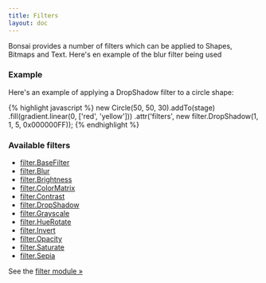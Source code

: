 ```yaml
---
title: Filters
layout: doc
---
```


Bonsai provides a number of filters which can be applied to Shapes, Bitmaps and Text. Here's en example of the blur filter being used

### Example

Here's an example of applying a DropShadow filter to a circle shape:

<!--runnable-->
{% highlight javascript %}
new Circle(50, 50, 30).addTo(stage)
  .fill(gradient.linear(0, ['red', 'yellow']))
  .attr('filters', new filter.DropShadow(1, 1, 5, 0x000000FF));
{% endhighlight %}

### Available filters

 * [filter.BaseFilter](/module-filter.filter.BaseFilter.html)
 * [filter.Blur](/module-filter.filter.Blur.html)
 * [filter.Brightness](/module-filter.filter.Brightness.html)
 * [filter.ColorMatrix](/module-filter.filter.ColorMatrix.html)
 * [filter.Contrast](/module-filter.filter.Contrast.html)
 * [filter.DropShadow](/module-filter.filter.DropShadow.html)
 * [filter.Grayscale](/module-filter.filter.Grayscale.html)
 * [filter.HueRotate](/module-filter.filter.HueRotate.html)
 * [filter.Invert](/module-filter.filter.Invert.html)
 * [filter.Opacity](/module-filter.filter.Opacity.html)
 * [filter.Saturate](/module-filter.filter.Saturate.html)
 * [filter.Sepia](/module-filter.filter.Sepia.html)

See the [filter module &raquo;](http://localhost:4000/module-filter.html)



